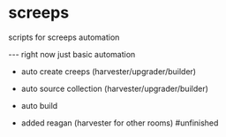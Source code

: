 # screeps
scripts for screeps automation

--- right now just basic automation

- auto create creeps (harvester/upgrader/builder)

- auto source collection (harvester/upgrader/builder)

- auto build

- added reagan (harvester for other rooms) #unfinished
